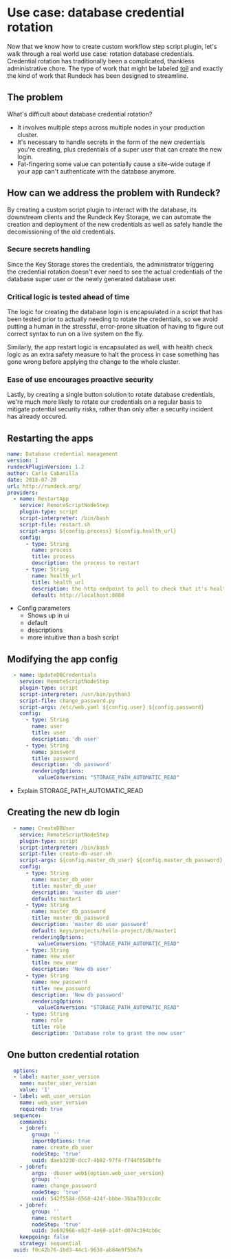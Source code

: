 # Use case: database credential rotation

Now that we know how to create custom workflow step script plugin, let's walk through a real world use case: rotation database credentials. Credential rotation has traditionally been a complicated, thankless administrative chore. The type of work that might be labeled [toil](https://landing.google.com/sre/book/chapters/eliminating-toil.html) and exactly the kind of work that Rundeck has been designed to streamline.

## The problem

What's difficult about database credential rotation?

* It involves multiple steps across multiple nodes in your production cluster.
* It's necessary to handle secrets in the form of the new credentials you're creating, plus credentials of a super user that can create the new login.
* Fat-fingering some value can potentially cause a site-wide outage if your app can't authenticate with the database anymore.

## How can we address the problem with Rundeck?

By creating a custom script plugin to interact with the database, its downstream clients and the Rundeck Key Storage, we can automate the creation and deployment of the new credentials as well as safely handle the decomissioning of the old credentials.

### Secure secrets handling

Since the Key Storage stores the credentials, the administrator triggering the credential rotation doesn't ever need to see the actual credentials of the database super user or the newly generated database user.

### Critical logic is tested ahead of time

The logic for creating the database login is encapsulated in a script that has been tested prior to actually needing to rotate the credentials, so we avoid putting a human in the stressful, error-prone situation of having to figure out correct syntax to run on a live system on the fly.

Similarly, the app restart logic is encapsulated as well, with health check logic as an extra safety measure to halt the process in case something has gone wrong before applying the change to the whole cluster.

### Ease of use encourages proactive security

Lastly, by creating a single button solution to rotate database credentials, we're much more likely to rotate our credentials on a regular basis to mitigate potential security risks, rather than only after a security incident has already occured.

## Restarting the apps

``` yaml
name: Database credential management
version: 1
rundeckPluginVersion: 1.2
author: Carlo Cabanilla
date: 2018-07-20
url: http://rundeck.org/
providers:
  - name: RestartApp
    service: RemoteScriptNodeStep
    plugin-type: script
    script-interpreter: /bin/bash
    script-file: restart.sh
    script-args: ${config.process} ${config.health_url}
    config:
      - type: String
        name: process
        title: process
        description: the process to restart
      - type: String
        name: health_url
        title: health_url
        description: the http endpoint to poll to check that it's healthy
        default: http://localhost:8080
```

* Config parameters
    * Shows up in ui
    * default
    * descriptions
    * more intuitive than a bash script

## Modifying the app config

``` yaml
  - name: UpdateDBCredentials
    service: RemoteScriptNodeStep
    plugin-type: script
    script-interpreter: /usr/bin/python3
    script-file: change_password.py
    script-args: /etc/web.yaml ${config.user} ${config.password}
    config:
      - type: String
        name: user
        title: user
        description: 'db user'
      - type: String
        name: password
        title: password
        description: 'db password'
        renderingOptions:
          valueConversion: "STORAGE_PATH_AUTOMATIC_READ"
```

* Explain STORAGE_PATH_AUTOMATIC_READ

## Creating the new db login

``` yaml
  - name: CreateDBUser
    service: RemoteScriptNodeStep
    plugin-type: script
    script-interpreter: /bin/bash
    script-file: create-db-user.sh
    script-args: ${config.master_db_user} ${config.master_db_password} ${config.new_user} ${config.new_password} ${config.role}
    config:
      - type: String
        name: master_db_user
        title: master_db_user
        description: 'master db user'
        default: master1
      - type: String
        name: master_db_password
        title: master_db_password
        description: 'master db user password'
        default: keys/projects/hello-project/db/master1
        renderingOptions:
          valueConversion: "STORAGE_PATH_AUTOMATIC_READ"
      - type: String
        name: new_user
        title: new_user
        description: 'New db user'
      - type: String
        name: new_password
        title: new_password
        description: 'New db password'
        renderingOptions:
          valueConversion: "STORAGE_PATH_AUTOMATIC_READ"
      - type: String
        name: role
        title: role
        description: 'Database role to grant the new user'
```

## One button credential rotation

``` yaml
  options:
  - label: master_user_version
    name: master_user_version
    value: '1'
  - label: web_user_version
    name: web_user_version
    required: true
  sequence:
    commands:
    - jobref:
        group: ''
        importOptions: true
        name: create_db_user
        nodeStep: 'true'
        uuid: daeb3230-dcc7-4b82-97f4-f744f050bffe
    - jobref:
        args: -dbuser web${option.web_user_version}
        group: ''
        name: change_password
        nodeStep: 'true'
        uuid: 542f5584-6568-424f-bbbe-36ba783ccc8c
    - jobref:
        group: ''
        name: restart
        nodeStep: 'true'
        uuid: 3e692968-e82f-4e69-a14f-d074c394cb6c
    keepgoing: false
    strategy: sequential
  uuid: f0c42b76-1bd3-44c1-9638-ab84e9f5b67a
```
